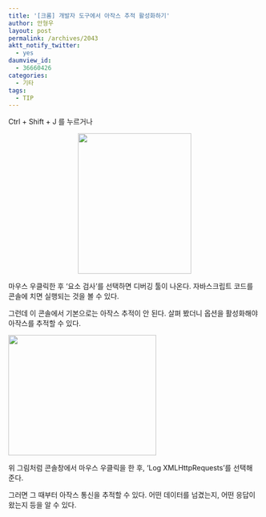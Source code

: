 ```yaml
---
title: '[크롬] 개발자 도구에서 아작스 추적 활성화하기'
author: 안형우
layout: post
permalink: /archives/2043
aktt_notify_twitter:
  - yes
daumview_id:
  - 36660426
categories:
  - 기타
tags:
  - TIP
---
```

Ctrl + Shift + J 를 누르거나

<p style="text-align: center;">
  <img class="aligncenter" src="http://mytory.net/uploads/legacy/chrome-inspect-element.png" alt="" width="226" height="280" />
</p>

마우스 우클릭한 후 &#8216;요소 검사&#8217;를 선택하면 디버깅 툴이 나온다. 자바스크립트 코드를 콘솔에 치면 실행되는 것을 볼 수 있다.

그런데 이 콘솔에서 기본으로는 아작스 추적이 안 된다. 살펴 봤더니 옵션을 활성화해야 아작스를 추적할 수 있다.

<img class="aligncenter" src="http://mytory.net/uploads/legacy/chrome-log-ajax.png" alt="" width="295" height="240" />

위 그림처럼 콘솔창에서 마우스 우클릭을 한 후, &#8216;Log XMLHttpRequests&#8217;를 선택해 준다.

그러면 그 때부터 아작스 통신을 추적할 수 있다. 어떤 데이터를 넘겼는지, 어떤 응답이 왔는지 등을 알 수 있다.
